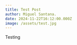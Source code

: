 ```yaml
---
title: Test Post
author: Miguel Santana.
date: 2024-11-22T16:12:00.000Z
image: /assets/test.jpg
---
```

Testing
